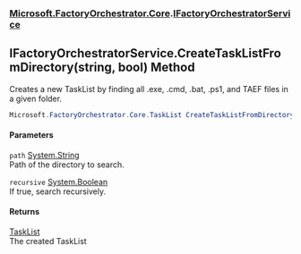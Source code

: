 ### [Microsoft.FactoryOrchestrator.Core](Microsoft_FactoryOrchestrator_Core.md 'Microsoft.FactoryOrchestrator.Core').[IFactoryOrchestratorService](Microsoft_FactoryOrchestrator_Core_IFactoryOrchestratorService.md 'Microsoft.FactoryOrchestrator.Core.IFactoryOrchestratorService')
## IFactoryOrchestratorService.CreateTaskListFromDirectory(string, bool) Method
Creates a new TaskList by finding all .exe, .cmd, .bat, .ps1, and TAEF files in a given folder.  
```csharp
Microsoft.FactoryOrchestrator.Core.TaskList CreateTaskListFromDirectory(string path, bool recursive=false);
```
#### Parameters
<a name='Microsoft_FactoryOrchestrator_Core_IFactoryOrchestratorService_CreateTaskListFromDirectory(string_bool)_path'></a>
`path` [System.String](https://docs.microsoft.com/en-us/dotnet/api/System.String 'System.String')  
Path of the directory to search.
  
<a name='Microsoft_FactoryOrchestrator_Core_IFactoryOrchestratorService_CreateTaskListFromDirectory(string_bool)_recursive'></a>
`recursive` [System.Boolean](https://docs.microsoft.com/en-us/dotnet/api/System.Boolean 'System.Boolean')  
If true, search recursively.
  
#### Returns
[TaskList](Microsoft_FactoryOrchestrator_Core_TaskList.md 'Microsoft.FactoryOrchestrator.Core.TaskList')  
The created TaskList
